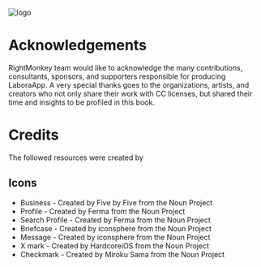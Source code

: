 ![logo](https://github.com/rightmonkey.png)

# Acknowledgements

RightMonkey team would like to acknowledge the many contributions, consultants, sponsors, 
and supporters responsible for producing LaboraApp. A very special thanks goes to the 
organizations, artists, and creators who not only share their work with CC licenses, but 
shared their time and insights to be profiled in this book.

# Credits

The followed resources were created by

## Icons

* Business - Created by Five by Five from the Noun Project
* Profile - Created by Ferma from the Noun Project
* Search Profile - Created by Ferma from the Noun Project
* Briefcase - Created by iconsphere from the Noun Project
* Message - Created by iconsphere from the Noun Project
* X mark - Created by HardcoreiOS from the Noun Project
* Checkmark - Created by Miroku Sama from the Noun Project
